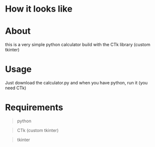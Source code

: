 # How it looks like

# About
this is a very simple python calculator build with the CTk library (custom tkinter)
# Usage
Just download the calculator.py and when you have python, run it (you need CTk)
# Requirements

> python

> CTk (custom tkinter)

> tkinter 
